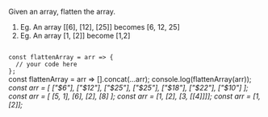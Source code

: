 Given an array, flatten the array.

1. Eg. An array [[6], [12], [25]] becomes [6, 12, 25]
2. Eg. An array [1, [2]] become [1,2]

<codeblock language="javascript" type="exercise" testMode="multipleInput">
<code>
const flattenArray = arr => {
  // your code here
};
</code>

<solution>
const flattenArray = arr => [].concat(...arr);
</solution>

<testcases>
<caller>
console.log(flattenArray(arr));
</caller>
<testcase>
<i>
const arr = [
  ["$6"],
  ["$12"],
  ["$25"],
  ["$25"],
  ["$18"],
  ["$22"],
  ["$10"]
];
</i>
</testcase>
<testcase>
<i>
const arr  = [
  [5, 1],
  [6],
  [2],
  [8]
];
</i>
</testcase>
<testcase>
<i>
const arr  = [1, [2], [3, [[4]]]];
</i>
</testcase>
<testcase>
<i>
const arr  = [1, [2]];
</i>
</testcase>
</testcases>
</codeblock>